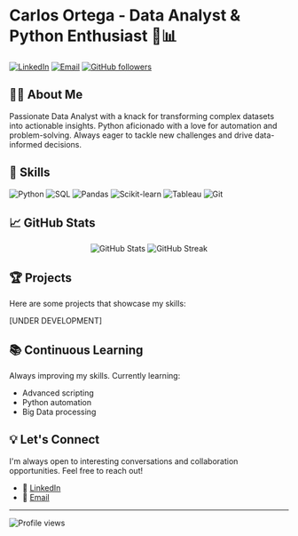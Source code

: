 # Carlos Ortega - Data Analyst & Python Enthusiast 🐍📊

[![LinkedIn](https://img.shields.io/badge/-LinkedIn-blue?style=flat&logo=LinkedIn&logoColor=white)](https://www.linkedin.com/in/cortega26/)
[![Email](https://img.shields.io/badge/-Email-red?style=flat&logo=Gmail&logoColor=white)](mailto:carlosortega77@gmail.com)
[![GitHub followers](https://img.shields.io/github/followers/cortega26?label=Follow&style=social)](https://github.com/cortega26)

## 👨‍💻 About Me

Passionate Data Analyst with a knack for transforming complex datasets into actionable insights. Python aficionado with a love for automation and problem-solving. Always eager to tackle new challenges and drive data-informed decisions.

## 🚀 Skills

![Python](https://img.shields.io/badge/-Python-3776AB?style=flat&logo=Python&logoColor=white)
![SQL](https://img.shields.io/badge/-SQL-4479A1?style=flat&logo=MySQL&logoColor=white)
![Pandas](https://img.shields.io/badge/-Pandas-150458?style=flat&logo=pandas&logoColor=white)
![Scikit-learn](https://img.shields.io/badge/-Scikit--learn-F7931E?style=flat&logo=scikit-learn&logoColor=white)
![Tableau](https://img.shields.io/badge/-Tableau-E97627?style=flat&logo=Tableau&logoColor=white)
![Git](https://img.shields.io/badge/-Git-F05032?style=flat&logo=git&logoColor=white)

## 📈 GitHub Stats

<div align="center">
  <img src="https://github-readme-stats.vercel.app/api?username=cortega26&show_icons=true&theme=radical" alt="GitHub Stats" />
  <img src="https://github-readme-streak-stats.herokuapp.com/?user=cortega26&theme=radical" alt="GitHub Streak" />
</div>

## 🏆 Projects

Here are some projects that showcase my skills:

[UNDER DEVELOPMENT]

## 📚 Continuous Learning

Always improving my skills. Currently learning:
- Advanced scripting
- Python automation
- Big Data processing

## 💡 Let's Connect

I'm always open to interesting conversations and collaboration opportunities. Feel free to reach out!

- 💼 [LinkedIn](https://www.linkedin.com/in/cortega26/)
- 📧 [Email](mailto:carlosortega77@gmail.com)

---

![Profile views](https://komarev.com/ghpvc/?username=cortega26&color=brightgreen)

